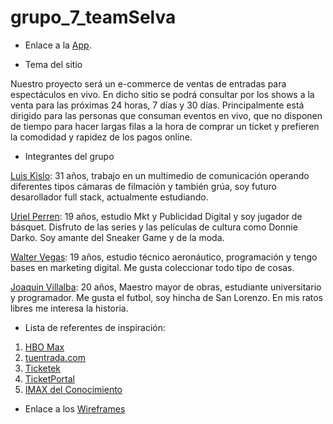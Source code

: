 # grupo_7_teamSelva

- Enlace a la [App](https://ticket-selva.herokuapp.com).

- Tema del sitio

Nuestro proyecto será un e-commerce de ventas de entradas para espectáculos en vivo. En dicho sitio se podrá consultar por los shows a la venta
para las próximas 24 horas, 7 días y 30 días. Principalmente está dirigido para las personas que consuman eventos en vivo, que no disponen de
tiempo para hacer largas filas a la hora de comprar un ticket y prefieren la comodidad y rapidez de los pagos online.

- Integrantes del grupo

[Luis Kislo](https://github.com/kislo-Luis): 31 años, trabajo en un multimedio de comunicación operando diferentes tipos cámaras de filmación y
también grúa, soy futuro desarollador full stack, actualmente estudiando.

[Uriel Perren](https://github.com/Urieluno): 19 años, estudio Mkt y Publicidad Digital y soy jugador de básquet. Disfruto de las series y las películas
de cultura como Donnie Darko. Soy amante del Sneaker Game y de la moda.

[Walter Vegas](https://github.com/vegaswalter): 19 años, estudio técnico aeronáutico, programación y tengo bases en marketing digital. Me gusta
coleccionar todo tipo de cosas.

[Joaquin Villalba](https://github.com/villalbajoaquin): 20 años, Maestro mayor de obras, estudiante universitario y programador. Me gusta el futbol,
soy hincha de San Lorenzo. En mis ratos libres me interesa la historia.

- Lista de referentes de inspiración:

1. [HBO Max](https://www.hbomax.com/ar/es)
2. [tuentrada.com](https://www.tuentrada.com/)
3. [Ticketek](https://www.ticketek.com.ar/)
4. [TicketPortal](http://www.ticketportal.com.ar/)
5. [IMAX del Conocimiento](https://imaxdelconocimiento.com/)

- Enlace a los [Wireframes](https://wireframe.cc/pro/pp/d4703015a543399)
